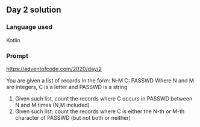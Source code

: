 ## Day 2 solution

### Language used
Kotlin

### Prompt
https://adventofcode.com/2020/day/2

You are given a list of records in the form:
    N-M C: PASSWD
Where N and M are integers, C is a letter and PASSWD is a string

1) Given such list, count the records where C occurs in PASSWD between N and M times (N,M included)
2) Given such list, count the records where C is either the N-th or M-th character of PASSWD (but not both or neither)
